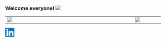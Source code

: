 <!--![clique aqui](https://github.com/pattrie/pattrie/blob/main/DIVALOPER.jpg?raw=true)-->

### Welcome everyone! <img src="https://raw.githubusercontent.com/iampavangandhi/iampavangandhi/master/gifs/Hi.gif" width="30px"></h2>


<!--#### Who am I?

    Alien 👽
        Gamer 🎮
            Rocker 👩‍🎤
                {Divaloper} 👩‍💻
                        Nerd 🖖
                            Witch 🧙‍
                                Vampire 🧛‍
                                    Motorbike Rider 🏍
                                        Animal Lover 🐺🐱
                                            Craftsman 🧵🧶
                                                Reader 📖
                                                    Replicante 🌌 

<!--
**pattrie/pattrie** is a ✨ _special_ ✨ repository because its `README.md` (this file) appears on your GitHub profile.

Here are some ideas to get you started:

- 🔭 I’m currently working on ...
- 🌱 I’m currently learning ...
- 👯 I’m looking to collaborate on ...
- 🤔 I’m looking for help with ...
- 💬 Ask me about ...
- 📫 How to reach me: ...
- 😄 Pronouns: ...
- ⚡ Fun fact: ...
-->


<center>
<table>
    <tr>
        <td><img width="400px" align="left" src="https://github-readme-stats.vercel.app/api/top-langs/?username=pattrie&hide=html&layout=compact&theme=buefy" /></td>
        <td><img width="495px" align="left" src="https://github-readme-stats.vercel.app/api?username=pattrie&theme=buefy"/></td>
    </tr>   
</table>
</center>  

<!--#### Where am I?-->

<a href="https://www.linkedin.com/in/patricia-batista-morais/" target="_blank"><img src="https://github.com/pattrie/pattrie/blob/main/linkedin.png?raw=true" width="30px"></a>
<!--<a href="https://www.instagram.com/pattrie.exe/?hl=pt-br" target="_blank"><img src="https://www.flaticon.com/svg/static/icons/svg/1383/1383263.svg" width="30px"></a>
<a href="" target="_blank"><img src="https://www.flaticon.com/svg/static/icons/svg/3062/3062634.svg" width="35px"></a>
<!--<a href="https://twitter.com/areplicante" target="_blank"><img src="https://www.flaticon.com/svg/static/icons/svg/1383/1383265.svg" width="30px"></a>-->
